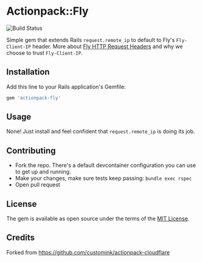 
# Actionpack::Fly

![Build Status](https://github.com/pcai/actionpack-fly/actions/workflows/ruby.yml/badge.svg)

Simple gem that extends Rails `request.remote_ip` to default to Fly's `Fly-Client-IP` header. More about [Fly HTTP Request Headers](https://fly.io/docs/reference/runtime-environment/#fly-client-ip) and why we choose to trust `Fly-Client-IP`.


## Installation

Add this line to your Rails application's Gemfile:

```ruby
gem 'actionpack-fly'
```

## Usage

None! Just install and feel confident that `request.remote_ip` is doing its job.


## Contributing

- Fork the repo. There's a default devcontainer configuration you can use to get up and running.
- Make your changes, make sure tests keep passing: `bundle exec rspec`
- Open pull request

## License

The gem is available as open source under the terms of the [MIT License](http://opensource.org/licenses/MIT).

## Credits

Forked from https://github.com/customink/actionpack-cloudflare

